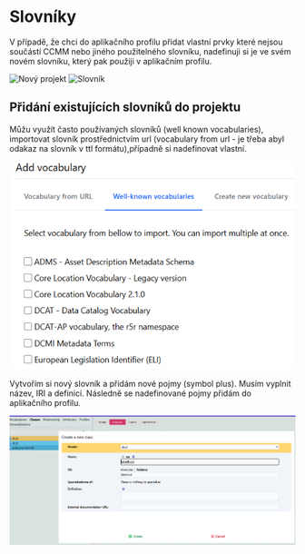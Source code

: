 # Slovníky

V případě, že chci do aplikačního profilu přidat vlastní prvky které nejsou součástí CCMM nebo jiného použitelného slovníku, nadefinuji si je ve svém novém slovníku, který pak použiji v aplikačním profilu.

![Nový projekt](assets/images/nový_projekt.webp)
![Slovník](assets/images/průvodce_projektem.webp)

## Přidání existujících slovníků do projektu

Můžu využít často používaných slovníků (well known vocabularies), importovat slovník prostřednictvím url (vocabulary from url - je třeba abyl odakaz na slovník v ttl formátu),případně si nadefinovat vlastní.

![Přidat](assets/images/add_vocabulary.png)

Vytvořím si nový slovník a přidám nové pojmy (symbol plus). Musím vyplnit název, IRI a definici. 
Následně se nadefinované pojmy přidám do aplikačního profilu.

![Slovnik](assets/images/slovnik_class.png)

